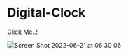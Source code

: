 # Digital-Clock

[Click Me..!](https://kerimgurbaz.github.io/Digital-Clock/)


![Screen Shot 2022-06-21 at 06 30 06](https://user-images.githubusercontent.com/101603320/174716400-c9a15660-0313-40ee-88f2-85f61db9cafd.png)
